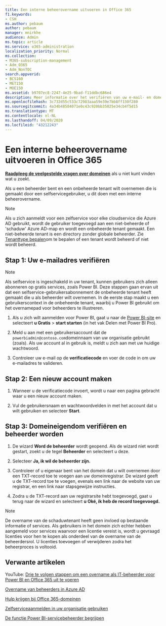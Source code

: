 ```yaml
---
title: Een interne beheerovername uitvoeren in Office 365
f1.keywords:
- CSH
ms.author: pebaum
author: pebaum
manager: mnirkhe
audience: Admin
ms.topic: article
ms.service: o365-administration
localization_priority: Normal
ms.collection:
- M365-subscription-management
- Adm_O365
- Adm_NonTOC
search.appverid:
- BCS160
- MET150
- MOE150
ms.assetid: b9707ec8-2247-4e25-9bad-f11ddbc686e4
description: Meer informatie over het verifiëren van uw e-mail- en domeineigendom om een niet-beheerde tenant in Office 365 over te nemen
ms.openlocfilehash: 3c732d55c533c72983aaa59e39e7bb8ff130f280
ms.sourcegitcommit: 4a34b48584071e0c43c920bb35025e34cb4f5d15
ms.translationtype: MT
ms.contentlocale: nl-NL
ms.lasthandoff: 04/09/2020
ms.locfileid: "43212243"
---
```

# <a name="perform-an-internal-admin-takeover-in-office-365"></a>Een interne beheerovername uitvoeren in Office 365

 **[Raadpleeg de veelgestelde vragen over domeinen](../setup/domains-faq.md)** als u niet kunt vinden wat u zoekt. 

Als u een beheerder bent en een onbeheerde tenant wilt overnemen die is gemaakt door een selfservicegebruiker, u dit doen met een interne beheerovername.

> [!NOTE]
> Als u zich aanmeldt voor een zelfservice voor elke cloudservice die Azure AD gebruikt, wordt de gebruiker toegevoegd aan een niet-beheerde of 'schaduw' Azure AD-map en wordt een onbeheerde tenant gemaakt. Een niet-beheerde tenant is een directory zonder globale beheerder. Zie [Tenanttype bepalen](https://docs.microsoft.com/power-platform/admin/powerapps-gdpr-dsr-guide-systemlogs#determining-tenant-type)om te bepalen of een tenant wordt beheerd of niet wordt beheerd. 
  
## <a name="step-1-verify-your-email-address"></a>Stap 1: Uw e-mailadres verifiëren

> [!NOTE]
> Als selfservice is ingeschakeld in uw tenant, kunnen gebruikers zich alleen abonneren op gratis services, zoals Power BI. Deze stappen gaan ervan uit dat een selfservice-gebruikersabonnement de onbeheerde tenant heeft gemaakt die u als beheerder wilt overnemen. In de eerste stap maakt u een gebruikerscontext in de onbeheerde tenant, waarbij u Power BI gebruikt om het overnamepad voor beheerders te illustreren.

1. Als u zich wilt aanmelden voor Power BI, gaat u naar de [Power BI-site](https://powerbi.com) en selecteert **u Gratis** > **start starten** (in het vak Delen met Power BI Pro). 

2. Meld u aan met een gebruikersaccount dat de `powerbiadmin@contoso.com`domeinnaam van uw organisatie gebruikt (zoals). Als uw account al in gebruik is, meldt u zich aan met uw huidige wachtwoord.

3. Controleer uw e-mail op de **verificatiecode** en voer de code in om uw e-mailadres te valideren.
    
## <a name="step-2-create-a-new-account"></a>Stap 2: Een nieuw account maken

1. Wanneer u de verificatiecode invoert, wordt u naar een pagina gebracht waar u een nieuw account maken. 
    
2. Vul de gebruikersnaam en wachtwoordvelden in met het account dat u wilt gebruiken en selecteer **Start**. 
    
## <a name="step-3-verify-domain-ownership-and-become-the-admin"></a>Stap 3: Domeineigendom verifiëren en beheerder worden

1. De wizard **Word de beheerder** wordt geopend. Als de wizard niet wordt gestart, zoekt u de tegel **Beheerder** en selecteert u deze. 

2. Selecteer **Ja, ik wil de beheerder zijn.**

3. Controleer of u eigenaar bent van het domein dat u wilt overnemen door een TXT-record toe te voegen aan uw domeinregistrar. De wizard geeft u de TXT-record toe te voegen, evenals een link naar de website van uw registrar, en een link naar stapsgewijze instructies.
    
4. Zodra u de TXT-record aan uw registrarsite hebt toegevoegd, gaat u terug naar de wizard en selecteert **u Oké, ik heb de record toegevoegd.**
    
> [!NOTE]
> De overname van de schaduwtenant heeft geen invloed op bestaande informatie of services. Als gebruikers in het domein zich echter hebben aangemeld voor services waarvoor een licentie vereist is, wordt u gevraagd licenties voor hen te kopen als onderdeel van de overname van de beheerdersrol. U licenties toevoegen of verwijderen zodra het beheerproces is voltooid. 
  
## <a name="related-articles"></a>Verwante artikelen

YouTube: [Drie te volgen stappen om een overname als IT-beheerder voor Power BI en Office 365 uit te voeren](https://www.youtube.com/watch?v=xt5EsrQBZZk)

[Overname van beheerders in Azure AD](https://docs.microsoft.com/azure/active-directory/users-groups-roles/domains-admin-takeover)

[Hulp krijgen bij Office 365-domeinen](../get-help-with-domains/get-help-with-domains.md)

[Zelfserviceaanmelden in uw organisatie gebruiken](self-service-sign-up.md)
  
[De functie Power BI-servicebeheerder begrijpen](https://docs.microsoft.com/power-bi/service-admin-role)

